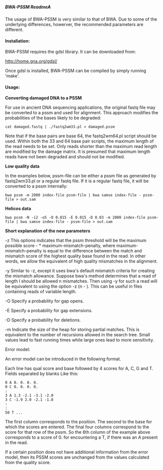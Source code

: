 ##### BWA-PSSM ReadmeA #######

The usage of BWA-PSSM is very similar to that of BWA. Due to some of the
underlying differences, howerver, the recommended parameters are different.

#### Installation: ####

BWA-PSSM requires the gdsl library. It can be downloaded from:

http://home.gna.org/gdsl/

Once gdsl is installed, BWA-PSSM can be compiled by simply running 'make'.

#### Usage: ####

**Converting damaged DNA to a PSSM**

For use in ancient DNA sequencing applications, the original fastq file may be converted to a pssm and used
for alignment. This approach modifies the probabilities of the bases likely to be degraded:

    cat damaged.fastq | ./fastq2wm33.pl > damaged.pssm

Note that if the base pairs are base 64, the fastq2wm64.pl script should be used. Within both the 33 and 64 base pair scripts,
the maximum length of the read needs to be set. Only reads shorter than the maximum read length are modified by the damage matrix.
It is presumed that maximum length reads have not been degraded and should not be modified.

**Low quality data**

In the examples below, pssm-file can be either a pssm file as generated by fastq2wm33.pl or a regular fastq file. If it is
a regular fastq file, it will be converted to a pssm internally:

    bwa pssm -m 2000 index-file pssm-file | bwa samse index-file - pssm-file > out.sam

**Helicos data**

    bwa pssm -N -i2 -o5 -O 0.015 -E 0.015 -D 0.03 -m 2000 index-file pssm-file | bwa samse index-file - pssm-file > out.sam


**Short explanation of the new parameters**

-z <float>  This options indicates that the pssm threshold will be the maximum possible score - <float> * maximum-mismatch-penalty,
            where maximum-mismatch-penalty is equal to the difference between the match and mismatch score of the highest quality
            base found in the read. In other words, we allow the equivalent of <float> high quality mismatches in the alignment.

-y <float>  Similar to -z, except it uses bwa's default mismatch criteria for creating the mismatch allowance. Suppose bwa's
            method determines that a read of length l should be allowed n mismatches. Then using -y <float> for such a read
            will be equivalent to using the option -z (n - <float>). This can be useful in files containing reads of variable
            length.

-O <float>  Specify a probability for gap opens.

-E <float>  Specify a probability for gap extensions.

-D <float>  Specify a probability for deletions.

-m <int>    Indicate the size of the heap for storing partial matches. This is equivalent to the number of recursions allowed in
            the search tree. Small values lead to fast running times while large ones lead to more sensitivity.

Error model:

An error model can be introduced in the following format.

Each line has qual score and base followed by 4 scores
for A, C, G and T. Fields separated by blanks
Like this:

    0 A 0. 0. 0. 0.
    0 C 0. 0. 0. 0.
    :
    3 A 1.3 -2.1 -3.1 -2.0
    3 C -1.9 2.0 -2.1 -1.8
    :
    :
    50 T ...

The first column corresponds to the position. The second to the base for which the scores are entered. The final four columns
correspond to the score for that row of the pssm. So the 6th column of the example above corresponds to a score of 0. for
encountering a T, if there was an A present in the read.

If a certain position does not have additional information from the error model, then its PSSM scores are unchanged from
the values calculated from the quality score.
